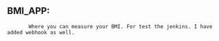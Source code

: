 ##  BMI_APP: 
           Where you can measure your BMI. For test the jenkins. I have added webhook as well.
 

